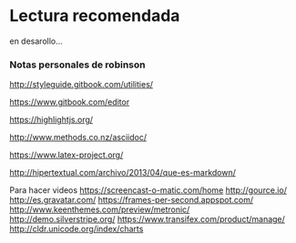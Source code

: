 # Lectura recomendada

en desarollo...


### Notas personales de robinson 
http://styleguide.gitbook.com/utilities/

https://www.gitbook.com/editor

https://highlightjs.org/

http://www.methods.co.nz/asciidoc/

https://www.latex-project.org/

http://hipertextual.com/archivo/2013/04/que-es-markdown/

Para hacer videos
https://screencast-o-matic.com/home
http://gource.io/
http://es.gravatar.com/
https://frames-per-second.appspot.com/
http://www.keenthemes.com/preview/metronic/
http://demo.silverstripe.org/
https://www.transifex.com/product/manage/
http://cldr.unicode.org/index/charts













